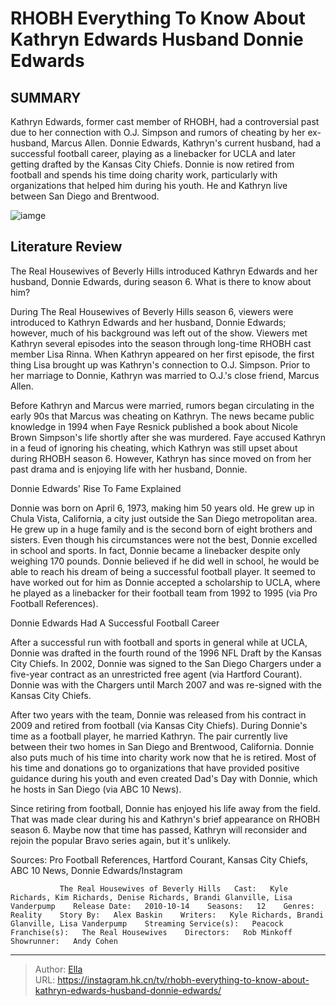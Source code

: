 # RHOBH Everything To Know About Kathryn Edwards  Husband Donnie Edwards


## SUMMARY 



  Kathryn Edwards, former cast member of RHOBH, had a controversial past due to her connection with O.J. Simpson and rumors of cheating by her ex-husband, Marcus Allen.   Donnie Edwards, Kathryn&#39;s current husband, had a successful football career, playing as a linebacker for UCLA and later getting drafted by the Kansas City Chiefs.   Donnie is now retired from football and spends his time doing charity work, particularly with organizations that helped him during his youth. He and Kathryn live between San Diego and Brentwood.  

![iamge](https://static1.srcdn.com/wordpress/wp-content/uploads/2023/11/vic-will-schedule_edit-saturday-8-am-rhobh_-everything-to-know-about-kathryn-edwards-husband-donnie-edwards.jpg)

## Literature Review
The Real Housewives of Beverly Hills introduced Kathryn Edwards and her husband, Donnie Edwards, during season 6. What is there to know about him?




During The Real Housewives of Beverly Hills season 6, viewers were introduced to Kathryn Edwards and her husband, Donnie Edwards; however, much of his background was left out of the show. Viewers met Kathryn several episodes into the season through long-time RHOBH cast member Lisa Rinna. When Kathryn appeared on her first episode, the first thing Lisa brought up was Kathryn&#39;s connection to O.J. Simpson. Prior to her marriage to Donnie, Kathryn was married to O.J.&#39;s close friend, Marcus Allen.




Before Kathryn and Marcus were married, rumors began circulating in the early 90s that Marcus was cheating on Kathryn. The news became public knowledge in 1994 when Faye Resnick published a book about Nicole Brown Simpson&#39;s life shortly after she was murdered. Faye accused Kathryn in a feud of ignoring his cheating, which Kathryn was still upset about during RHOBH season 6. However, Kathryn has since moved on from her past drama and is enjoying life with her husband, Donnie.


 Donnie Edwards&#39; Rise To Fame Explained 
          

Donnie was born on April 6, 1973, making him 50 years old. He grew up in Chula Vista, California, a city just outside the San Diego metropolitan area. He grew up in a huge family and is the second born of eight brothers and sisters. Even though his circumstances were not the best, Donnie excelled in school and sports. In fact, Donnie became a linebacker despite only weighing 170 pounds. Donnie believed if he did well in school, he would be able to reach his dream of being a successful football player. It seemed to have worked out for him as Donnie accepted a scholarship to UCLA, where he played as a linebacker for their football team from 1992 to 1995 (via Pro Football References).






 Donnie Edwards Had A Successful Football Career 

 

After a successful run with football and sports in general while at UCLA, Donnie was drafted in the fourth round of the 1996 NFL Draft by the Kansas City Chiefs. In 2002, Donnie was signed to the San Diego Chargers under a five-year contract as an unrestricted free agent (via Hartford Courant). Donnie was with the Chargers until March 2007 and was re-signed with the Kansas City Chiefs.

After two years with the team, Donnie was released from his contract in 2009 and retired from football (via Kansas City Chiefs). During Donnie&#39;s time as a football player, he married Kathryn. The pair currently live between their two homes in San Diego and Brentwood, California. Donnie also puts much of his time into charity work now that he is retired. Most of his time and donations go to organizations that have provided positive guidance during his youth and even created Dad&#39;s Day with Donnie, which he hosts in San Diego (via ABC 10 News).




Since retiring from football, Donnie has enjoyed his life away from the field. That was made clear during his and Kathryn&#39;s brief appearance on RHOBH season 6. Maybe now that time has passed, Kathryn will reconsider and rejoin the popular Bravo series again, but it&#39;s unlikely.

Sources: Pro Football References, Hartford Courant, Kansas City Chiefs, ABC 10 News, Donnie Edwards/Instagram

               The Real Housewives of Beverly Hills   Cast:   Kyle Richards, Kim Richards, Denise Richards, Brandi Glanville, Lisa Vanderpump    Release Date:   2010-10-14    Seasons:   12    Genres:   Reality    Story By:   Alex Baskin    Writers:   Kyle Richards, Brandi Glanville, Lisa Vanderpump    Streaming Service(s):   Peacock    Franchise(s):   The Real Housewives    Directors:   Rob Minkoff    Showrunner:   Andy Cohen      

---

> Author: [Ella](https://instagram.hk.cn/)  
> URL: https://instagram.hk.cn/tv/rhobh-everything-to-know-about-kathryn-edwards-husband-donnie-edwards/  


